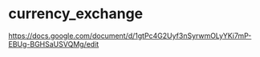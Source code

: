 # currency_exchange
https://docs.google.com/document/d/1gtPc4G2Uyf3nSyrwmOLyYKi7mP-EBUg-BGHSaUSVQMg/edit
